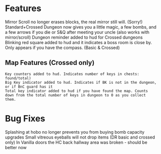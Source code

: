 # Features

Mirror Scroll no longer erases blocks, the real mirror still will. (Sorry!)
Standard+Crossed Dungeon now gives you a little magic, a few bombs, and a few arrows if you die or S&Q after meeting your uncle (also works with mirror/scroll)
Dungeon reminder added to hud for Crossed dungeons
Blinking red square added to hud and it indicates a boss room is close by. Only appears if you have the compass. (Basic & Crossed)

## Map Features (Crossed only)

    Key counters added to hud. Indicates number of keys in chests: found/total)
    Big Key indicator added to hud. Indicates if BK is not in the dungeon, or if BnC guard has it
    Total key indicator added to hud if you have found the map. Counts down from the total number of keys in dungeon to 0 as you collect them.

# Bug Fixes

Splashing at hobo no longer prevents you from buying bomb capacity upgrades
Small vitreous eyeballs will not drop items (DR basic and crossed only)
In Vanilla doors the HC back hallway area was broken - should be better now